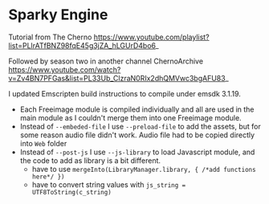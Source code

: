 # Sparky Engine

Tutorial from The Cherno https://www.youtube.com/playlist?list=PLlrATfBNZ98fqE45g3jZA_hLGUrD4bo6_  

Followed by season two in another channel ChernoArchive https://www.youtube.com/watch?v=Zv4BN7PFGas&list=PL33Ub_ClzraN0RIx2dhQMVwc3bgAFU83_  

I updated Emscripten build instructions to compile under emsdk 3.1.19.  
- Each Freeimage module is compiled individually and all are used in the main module as I couldn't merge them into one Freeimage module.  
- Instead of `--embeded-file` I use `--preload-file` to add the assets, but for some reason audio file didn't work. Audio file had to be copied directly into `Web` folder
- Instead of `--post-js` I use `--js-library` to load Javascript module, and the code to add as library is a bit different. 
  - have to use `mergeInto(LibraryManager.library, { /*add functions here*/ })`
  - have to convert string values with `js_string = UTF8ToString(c_string)`